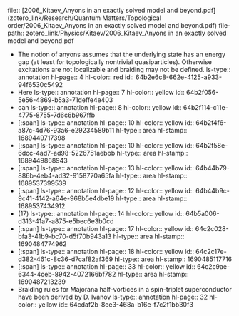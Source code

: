 file:: [2006_Kitaev_Anyons in an exactly solved model and beyond.pdf](zotero_link/Research/Quantum Matters/Topological order/2006_Kitaev_Anyons in an exactly solved model and beyond.pdf)
file-path:: zotero_link/Physics/Kitaev/2006_Kitaev_Anyons in an exactly solved model and beyond.pdf

- The notion of anyons assumes that the underlying state has an energy gap (at least for topologically nontrivial quasiparticles). Otherwise excitations are not localizable and braiding may not be defined.
  ls-type:: annotation
  hl-page:: 4
  hl-color:: red
  id:: 64b2e6c8-662e-4125-a933-94f6530c5492
- Here
  ls-type:: annotation
  hl-page:: 7
  hl-color:: yellow
  id:: 64b2f056-5e56-4869-b5a3-71deffe4e403
- can
  ls-type:: annotation
  hl-page:: 8
  hl-color:: yellow
  id:: 64b2f114-c11e-4775-8755-7d6c6b967ffb
- [:span]
  ls-type:: annotation
  hl-page:: 10
  hl-color:: yellow
  id:: 64b2f4f6-a87c-4d76-93a6-e29234589b11
  hl-type:: area
  hl-stamp:: 1689449717398
- [:span]
  ls-type:: annotation
  hl-page:: 10
  hl-color:: yellow
  id:: 64b2f58e-6dcc-4ad7-ad98-5226751aebbb
  hl-type:: area
  hl-stamp:: 1689449868943
- [:span]
  ls-type:: annotation
  hl-page:: 13
  hl-color:: yellow
  id:: 64b44b79-886b-4eb4-ad32-9158770a65fa
  hl-type:: area
  hl-stamp:: 1689537399539
- [:span]
  ls-type:: annotation
  hl-page:: 12
  hl-color:: yellow
  id:: 64b44b9c-9c41-4142-a64e-968b5e4dbe19
  hl-type:: area
  hl-stamp:: 1689537434912
- (17)
  ls-type:: annotation
  hl-page:: 14
  hl-color:: yellow
  id:: 64b5a006-d313-41a7-a875-e5bec6e3b0cd
- [:span]
  ls-type:: annotation
  hl-page:: 17
  hl-color:: yellow
  id:: 64c2c028-bfa3-41b9-bc70-d5f70b943a13
  hl-type:: area
  hl-stamp:: 1690484774962
- [:span]
  ls-type:: annotation
  hl-page:: 18
  hl-color:: yellow
  id:: 64c2c17e-d382-461c-8c36-d7caf82af369
  hl-type:: area
  hl-stamp:: 1690485117716
- [:span]
  ls-type:: annotation
  hl-page:: 33
  hl-color:: yellow
  id:: 64c2c9ae-6344-4ceb-8942-4072166bf782
  hl-type:: area
  hl-stamp:: 1690487213239
- Braiding rules for Majorana half-vortices in a spin-triplet superconductor have been derived by D. Ivanov
  ls-type:: annotation
  hl-page:: 32
  hl-color:: yellow
  id:: 64cdaf2b-8ee3-468a-b16e-f7c2f1bb30f3